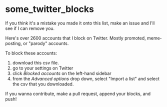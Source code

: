 # some_twitter_blocks

If you think it's a mistake you made it onto this list, make an issue and I'll see if I can remove you.

Here's over 2600 accounts that I block on Twitter.  Mostly promoted, meme-posting, or "parody" accounts.

To block these accounts:
1. download this csv file.
2. go to your settings on Twitter
2. click *Blocked accounts* on the left-hand sidebar
3. from the *Advanced options* drop down, select "Import a list" and select the csv that you downloaded.


If you wanna contribute, make a pull request, append your blocks, and push!

